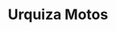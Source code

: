 ---
title: "Urquiza Motos"
url: /ciudad-autonoma-de-buenos-aires/urquiza-motos/
shop: motocicleta
---